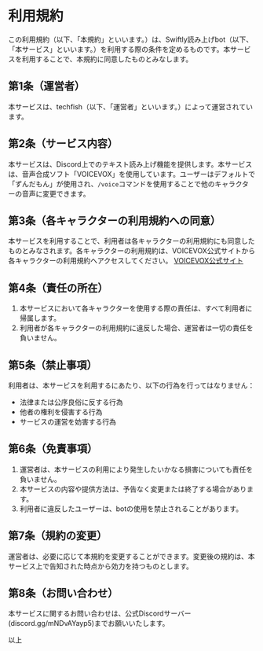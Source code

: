 # 利用規約

この利用規約（以下、「本規約」といいます。）は、Swiftly読み上げbot（以下、「本サービス」といいます。）を利用する際の条件を定めるものです。本サービスを利用することで、本規約に同意したものとみなします。

## 第1条（運営者）
本サービスは、techfish（以下、「運営者」といいます。）によって運営されています。

## 第2条（サービス内容）
本サービスは、Discord上でのテキスト読み上げ機能を提供します。本サービスは、音声合成ソフト「VOICEVOX」を使用しています。ユーザーはデフォルトで「ずんだもん」が使用され、`/voice`コマンドを使用することで他のキャラクターの音声に変更できます。

## 第3条（各キャラクターの利用規約への同意）
本サービスを利用することで、利用者は各キャラクターの利用規約にも同意したものとみなされます。各キャラクターの利用規約は、VOICEVOX公式サイトから各キャラクターの利用規約へアクセスしてください。
[VOICEVOX公式サイト](https://voicevox.hiroshiba.jp/)

## 第4条（責任の所在）
1. 本サービスにおいて各キャラクターを使用する際の責任は、すべて利用者に帰属します。
2. 利用者が各キャラクターの利用規約に違反した場合、運営者は一切の責任を負いません。

## 第5条（禁止事項）
利用者は、本サービスを利用するにあたり、以下の行為を行ってはなりません：
- 法律または公序良俗に反する行為
- 他者の権利を侵害する行為
- サービスの運営を妨害する行為

## 第6条（免責事項）
1. 運営者は、本サービスの利用により発生したいかなる損害についても責任を負いません。
2. 本サービスの内容や提供方法は、予告なく変更または終了する場合があります。
3. 利用者に違反したユーザーは、botの使用を禁止されることがあります。

## 第7条（規約の変更）
運営者は、必要に応じて本規約を変更することができます。変更後の規約は、本サービス上で告知された時点から効力を持つものとします。

## 第8条（お問い合わせ）
本サービスに関するお問い合わせは、公式Discordサーバー(discord.gg/mNDvAYayp5)までお願いいたします。

以上